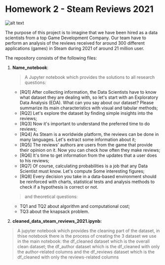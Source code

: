 # Homework 2 - Steam Reviews 2021

![alt text](https://www.google.com/url?sa=i&url=https%3A%2F%2Fstore.steampowered.com%2F%3Fl%3Ditalian&psig=AOvVaw0ClVTTIQnmDkAGjCFETx9G&ust=1635780703492000&source=images&cd=vfe&ved=0CAsQjRxqFwoTCJj6xJD89PMCFQAAAAAdAAAAABAD)

The purpose of this project is to imagine that we have been hired as a data scientists from a top Game Development Company. Our team have to perform an analysis of the reviews received for around 300 different applications (games) in Steam during 2021 of around 21 million user.

The repository consists of the following files:

1. __Name_notebook__:
   > A Jupyter notebook which provides the solutions to all research questions:
   - [RQ1] After collecting information, the Data Scientists have to know what dataset they are dealing with, so let's start with an Exploratory Data Analysis (EDA). What can you say about our dataset? Please summarize its main characteristics with visual and tabular methods;
   - [RQ2] Let's explore the dataset by finding simple insights into the reviews;
   - [RQ3] Now it's important to understand the preferred time to do reviews;
   - [RQ4] As Steam is a worldwide platform, the reviews can be done in many languages. Let's extract some information about it;
   - [RQ5] The reviews' authors are users from the game that provide their opinion on it. Now you can check how often they make reviews;
   - [RQ6] It's time to get information from the updates that a user does to his reviews;
   - [RQ7] Of course, calculating probabilities is a job that any Data Scientist must know. Let's compute Some interesting figures;
   - [RQ8] Every decision you take in a data-based environment should be reinforced with charts, statistical tests and analysis methods to check if a hypothesis is correct or not.
  
   > and theoretical questions:
   - TQ1 and TQ2 about algorithm and computational cost;
   - TQ3 about the knapsack problem.


2. __cleaned_data_steam_reviews_2021.ipynb:__
  > A jupyter notebook which provides the cleaning part of the dataset, in thise notebook there is the process of creating the 3 dataset we use in the main notebook: the df_cleaned dataset which is the overall clean dataset; the df_author dataset which is the df_cleaned with only the author-related columns and the df_reviews dataset which is the df_cleaned with only the reviews-related columns
